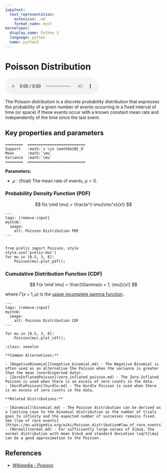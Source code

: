 ```yaml
---
jupytext:
  text_representation:
    extension: .md
    format_name: myst
kernelspec:
  display_name: Python 3
  language: python
  name: python3
---
```

# Poisson Distribution

<audio controls> <source src="../../_static/poisson.mp3" type="audio/mpeg"> This browser cannot play the pronunciation audio file for this distribution. </audio>

The Poisson distribution is a discrete probability distribution that expresses the probability of a given number of events occurring in a fixed interval of time (or space) if these events occur with a known constant mean rate and independently of the time since the last event.

## Key properties and parameters

```{eval-rst}
========  ==========================
Support   :math:`x \in \mathbb{N}_0`
Mean      :math:`\mu`
Variance  :math:`\mu`
========  ==========================
```

**Parameters:**

- $\mu$ : (float) The mean rate of events, $\mu > 0$.

### Probability Density Function (PDF)

$$
f(x \mid \mu) = \frac{e^{-\mu}\mu^x}{x!}
$$

```{code-cell}
---
tags: [remove-input]
mystnb:
  image:
    alt: Poisson Distribution PDF
---


from preliz import Poisson, style
style.use('preliz-doc')
for mu in [0.5, 3, 8]:
    Poisson(mu).plot_pdf();
```

### Cumulative Distribution Function (CDF)

$$
F(x \mid \mu) = \frac{\Gamma(x + 1, \mu)}{x!}
$$

where $\Gamma(x + 1, \mu)$ is the [upper incomplete gamma function](https://en.wikipedia.org/wiki/Incomplete_gamma_function).

```{code-cell}
---
tags: [remove-input]
mystnb:
  image:
    alt: Poisson Distribution CDF
---

for mu in [0.5, 3, 8]:
    Poisson(mu).plot_cdf();
```

```{seealso}
:class: seealso

**Common Alternatives:**

- [NegativeBinomial](negative_binomial.md) - The Negative Binomial is often used as an alternative the Poisson when the variance is greater than the mean (overdispersed data).
- [ZeroInflatedPoisson](zero_inflated_poisson.md) - The Zero-Inflated Poisson is used when there is an excess of zero counts in the data.
- [HurdlePoisson](hurdle.md) - The Hurdle Poisson is used when there is an excess of zero counts in the data.

**Related Distributions:**

- [Binomial](binomial.md) - The Poisson distribution can be derived as a limiting case to the binomial distribution as the number of trials goes to infinity and the expected number of successes remains fixed. See [law of rare events](https://en.wikipedia.org/wiki/Poisson_distribution#law_of_rare_events). 
- [Normal](normal.md) - For sufficiently large values of $\mu$, the normal distribution with mean $\mu$ and standard deviation \sqrt{\mu} can be a good approximation to the Poisson. 
```

## References

- [Wikipedia - Poisson](https://en.wikipedia.org/wiki/Poisson_distribution)